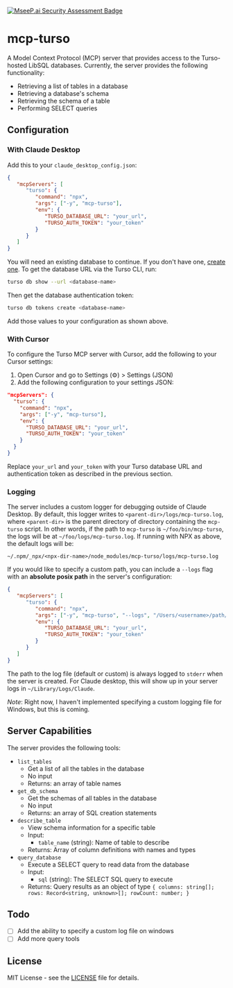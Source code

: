 [![MseeP.ai Security Assessment Badge](https://mseep.net/pr/nbbaier-mcp-turso-badge.png)](https://mseep.ai/app/nbbaier-mcp-turso)

# mcp-turso

A Model Context Protocol (MCP) server that provides access to the Turso-hosted LibSQL databases. Currently, the server provides the following functionality:

-  Retrieving a list of tables in a database
-  Retrieving a database's schema
-  Retrieving the schema of a table
-  Performing SELECT queries

## Configuration

### With Claude Desktop

Add this to your `claude_desktop_config.json`:

```json
{
   "mcpServers": [
      "turso": {
         "command": "npx",
         "args": ["-y", "mcp-turso"],
         "env": {
            "TURSO_DATABASE_URL": "your_url",
            "TURSO_AUTH_TOKEN": "your_token"
         }
      }
   ]
}
```

You will need an existing database to continue. If you don't have one, [create one](https://docs.turso.tech/quickstart). To get the database URL via the Turso CLI, run:

```bash
turso db show --url <database-name>
```

Then get the database authentication token:

```bash
turso db tokens create <database-name>
```

Add those values to your configuration as shown above.

### With Cursor

To configure the Turso MCP server with Cursor, add the following to your Cursor settings:

1. Open Cursor and go to Settings (⚙️) > Settings (JSON)
2. Add the following configuration to your settings JSON:

```json
"mcpServers": {
  "turso": {
    "command": "npx",
    "args": ["-y", "mcp-turso"],
    "env": {
      "TURSO_DATABASE_URL": "your_url",
      "TURSO_AUTH_TOKEN": "your_token"
    }
  }
}
```

Replace `your_url` and `your_token` with your Turso database URL and authentication token as described in the previous section.

### Logging

The server includes a custom logger for debugging outside of Claude Desktop. By default, this logger writes to `<parent-dir>/logs/mcp-turso.log`, where `<parent-dir>` is the parent directory of directory containing the `mcp-turso` script. In other words, if the path to `mcp-turso` is `~/foo/bin/mcp-turso`, the logs will be at `~/foo/logs/mcp-turso.log`. If running with NPX as above, the default logs will be:

```
~/.npm/_npx/<npx-dir-name>/node_modules/mcp-turso/logs/mcp-turso.log
```

If you would like to specify a custom path, you can include a `--logs` flag with an **absolute posix path** in the server's configuration:

```json
{
   "mcpServers": [
      "turso": {
         "command": "npx",
         "args": ["-y", "mcp-turso", "--logs", "/Users/<username>/path/to/dir/mcp-logs.log"],
         "env": {
            "TURSO_DATABASE_URL": "your_url",
            "TURSO_AUTH_TOKEN": "your_token"
         }
      }
   ]
}
```

The path to the log file (default or custom) is always logged to `stderr` when the server is created. For Claude desktop, this will show up in your server logs in `~/Library/Logs/Claude`.

_Note_: Right now, I haven't implemented specifying a custom logging file for Windows, but this is coming.

## Server Capabilities

The server provides the following tools:

-  `list_tables`
   -  Get a list of all the tables in the database
   -  No input
   -  Returns: an array of table names
-  `get_db_schema`
   -  Get the schemas of all tables in the database
   -  No input
   -  Returns: an array of SQL creation statements
-  `describe_table`
   -  View schema information for a specific table
   -  Input:
      -  `table_name` (string): Name of table to describe
   -  Returns: Array of column definitions with names and types
-  `query_database`
   -  Execute a SELECT query to read data from the database
   -  Input:
      -  `sql` (string): The SELECT SQL query to execute
   -  Returns: Query results as an object of type `{ columns: string[]; rows: Record<string, unknown>[]; rowCount: number; }`

## Todo

-  [ ] Add the ability to specify a custom log file on windows
-  [ ] Add more query tools

## License

MIT License - see the [LICENSE](LICENSE) file for details.
